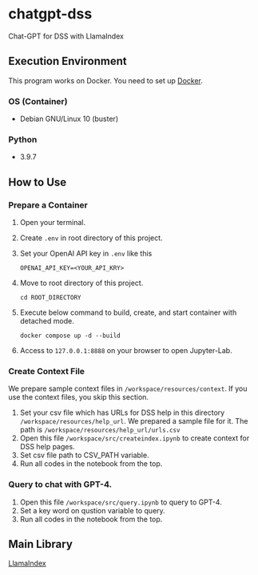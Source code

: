 # chatgpt-dss

Chat-GPT for DSS with LlamaIndex

## Execution Environment

This program works on Docker. You need to set up [Docker](https://www.docker.com/).

### OS (Container)

* Debian GNU/Linux 10 (buster)

### Python

* 3.9.7

## How to Use

### Prepare a Container

1. Open your terminal.

2. Create `.env` in root directory of this project.

2. Set your OpenAI API key in `.env` like this

    ```
   OPENAI_API_KEY=<YOUR_API_KRY>
   ```

3. Move to root directory of this project.

    ```
   cd ROOT_DIRECTORY
   ```

4. Execute below command to build, create, and start container with detached mode.

    ```
   docker compose up -d --build
   ```

5. Access to `127.0.0.1:8888` on your browser to open Jupyter-Lab.

### Create Context File

We prepare sample context files in `/workspace/resources/context`. If you use the context files, you skip this section.

1. Set your csv file which has URLs for DSS help in this directory `/workspace/resources/help_url`. We prepared a sample file for it. The path is `/workspace/resources/help_url/urls.csv`  
2. Open this file `/workspace/src/createindex.ipynb` to create context for DSS help pages.
3. Set csv file path to CSV_PATH variable.
4. Run all codes in the notebook from the top.

### Query to chat with GPT-4. 
1. Open this file `/workspace/src/query.ipynb` to query to GPT-4.
2. Set a key word on qustion variable to query.
3. Run all codes in the notebook from the top.

## Main Library

[LlamaIndex](https://gpt-index.readthedocs.io/en/latest)